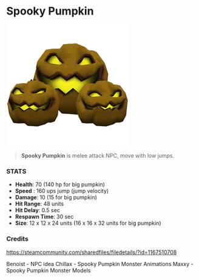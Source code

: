 
# Spooky Pumpkin

![](../../images/npc/spookypumpkins.png)

> **Spooky Pumpkin** is melee attack NPC, move with low jumps.

### STATS

- **Health**: 70 (140 hp for big pumpkin)
- **Speed** : 160 ups jump (jump velocity)
- **Damage**: 10 (15 for big pumpkin)
- **Hit Range**: 48 units
- **Hit Delay**: 0.5 sec
- **Respawn Time**: 30 sec
- **Size**: 12 x 12 x 24 units (16 x 16 x 32 units for big pumpkin)


### Credits
https://steamcommunity.com/sharedfiles/filedetails/?id=1167510708

Benoist - NPC idea
Chillax - Spooky Pumpkin Monster Animations
Maxxy - Spooky Pumpkin Monster Models